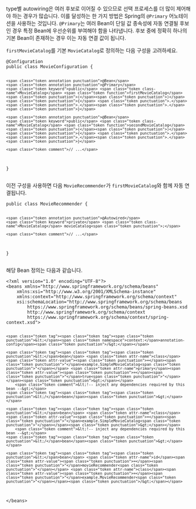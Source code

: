 <p>type별 autowiring은 여러 후보로 이어질 수 있으므로 선택 프로세스를 더 많이 제어해야 하는 경우가 많습니다. 이를 달성하는 한 가지 방법은 Spring의 <code>@Primary</code> 어노테이션을 사용하는 것입니다. <code>@Primary</code>는 여러 Bean이 단일 값 종속성에 자동 연결될 후보인 경우 특정 Bean에 우선순위를 부여해야 함을 나타냅니다. 후보 중에 정확히 하나의 기본 Bean이 존재하는 경우 이는 자동 연결 값이 됩니다.</p>
<p><code>firstMovieCatalog</code>를 기본 <code>MovieCatalog</code>로 정의하는 다음 구성을 고려하세요.</p>
<pre><code class="language-java"><span class="token annotation punctuation">@Configuration</span>
<span class="token keyword">public</span> <span class="token keyword">class</span> <span class="token class-name">MovieConfiguration</span> <span class="token punctuation">{</span>

	<span class="token annotation punctuation">@Bean</span>
	<span class="token annotation punctuation">@Primary</span>
	<span class="token keyword">public</span> <span class="token class-name">MovieCatalog</span> <span class="token function">firstMovieCatalog</span><span class="token punctuation">(</span><span class="token punctuation">)</span> <span class="token punctuation">{</span> <span class="token punctuation">.</span><span class="token punctuation">.</span><span class="token punctuation">.</span> <span class="token punctuation">}</span>

	<span class="token annotation punctuation">@Bean</span>
	<span class="token keyword">public</span> <span class="token class-name">MovieCatalog</span> <span class="token function">secondMovieCatalog</span><span class="token punctuation">(</span><span class="token punctuation">)</span> <span class="token punctuation">{</span> <span class="token punctuation">.</span><span class="token punctuation">.</span><span class="token punctuation">.</span> <span class="token punctuation">}</span>

	<span class="token comment">// ...</span>
<span class="token punctuation">}</span></code></pre>
<p>이전 구성을 사용하면 다음 <code>MovieRecommender</code>가 <code>firstMovieCatalog</code>와 함께 자동 연결됩니다.</p>
<pre><code class="language-java"><span class="token keyword">public</span> <span class="token keyword">class</span> <span class="token class-name">MovieRecommender</span> <span class="token punctuation">{</span>

	<span class="token annotation punctuation">@Autowired</span>
	<span class="token keyword">private</span> <span class="token class-name">MovieCatalog</span> movieCatalog<span class="token punctuation">;</span>

	<span class="token comment">// ...</span>
<span class="token punctuation">}</span></code></pre>
<p>해당 Bean 정의는 다음과 같습니다.</p>
<pre><code class="language-xml"><span class="token prolog">&lt;?xml version="1.0" encoding="UTF-8"?&gt;</span>
<span class="token tag"><span class="token tag"><span class="token punctuation">&lt;</span>beans</span> <span class="token attr-name">xmlns</span><span class="token attr-value"><span class="token punctuation">=</span><span class="token punctuation">"</span>http://www.springframework.org/schema/beans<span class="token punctuation">"</span></span>
	<span class="token attr-name"><span class="token namespace">xmlns:</span>xsi</span><span class="token attr-value"><span class="token punctuation">=</span><span class="token punctuation">"</span>http://www.w3.org/2001/XMLSchema-instance<span class="token punctuation">"</span></span>
	<span class="token attr-name"><span class="token namespace">xmlns:</span>context</span><span class="token attr-value"><span class="token punctuation">=</span><span class="token punctuation">"</span>http://www.springframework.org/schema/context<span class="token punctuation">"</span></span>
	<span class="token attr-name"><span class="token namespace">xsi:</span>schemaLocation</span><span class="token attr-value"><span class="token punctuation">=</span><span class="token punctuation">"</span>http://www.springframework.org/schema/beans
		https://www.springframework.org/schema/beans/spring-beans.xsd
		http://www.springframework.org/schema/context
		https://www.springframework.org/schema/context/spring-context.xsd<span class="token punctuation">"</span></span><span class="token punctuation">&gt;</span></span>

	<span class="token tag"><span class="token tag"><span class="token punctuation">&lt;</span><span class="token namespace">context:</span>annotation-config</span><span class="token punctuation">/&gt;</span></span>

	<span class="token tag"><span class="token tag"><span class="token punctuation">&lt;</span>bean</span> <span class="token attr-name">class</span><span class="token attr-value"><span class="token punctuation">=</span><span class="token punctuation">"</span>example.SimpleMovieCatalog<span class="token punctuation">"</span></span> <span class="token attr-name">primary</span><span class="token attr-value"><span class="token punctuation">=</span><span class="token punctuation">"</span>true<span class="token punctuation">"</span></span><span class="token punctuation">&gt;</span></span>
		<span class="token comment">&lt;!-- inject any dependencies required by this bean --&gt;</span>
	<span class="token tag"><span class="token tag"><span class="token punctuation">&lt;/</span>bean</span><span class="token punctuation">&gt;</span></span>

	<span class="token tag"><span class="token tag"><span class="token punctuation">&lt;</span>bean</span> <span class="token attr-name">class</span><span class="token attr-value"><span class="token punctuation">=</span><span class="token punctuation">"</span>example.SimpleMovieCatalog<span class="token punctuation">"</span></span><span class="token punctuation">&gt;</span></span>
		<span class="token comment">&lt;!-- inject any dependencies required by this bean --&gt;</span>
	<span class="token tag"><span class="token tag"><span class="token punctuation">&lt;/</span>bean</span><span class="token punctuation">&gt;</span></span>

	<span class="token tag"><span class="token tag"><span class="token punctuation">&lt;</span>bean</span> <span class="token attr-name">id</span><span class="token attr-value"><span class="token punctuation">=</span><span class="token punctuation">"</span>movieRecommender<span class="token punctuation">"</span></span> <span class="token attr-name">class</span><span class="token attr-value"><span class="token punctuation">=</span><span class="token punctuation">"</span>example.MovieRecommender<span class="token punctuation">"</span></span><span class="token punctuation">/&gt;</span></span>

<span class="token tag"><span class="token tag"><span class="token punctuation">&lt;/</span>beans</span><span class="token punctuation">&gt;</span></span></code></pre>